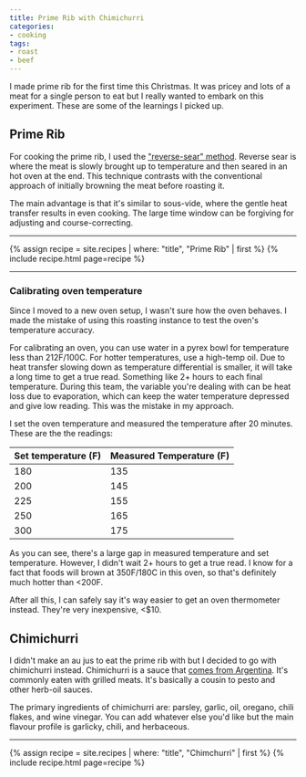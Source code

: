 ```yaml
---
title: Prime Rib with Chimichurri
categories:
- cooking
tags:
- roast
- beef
---
```


I made prime rib for the first time this Christmas.
It was pricey and lots of a meat for a single person to eat but I really wanted to embark on this experiment.
These are some of the learnings I picked up.

## Prime Rib

For cooking the prime rib, I used the ["reverse-sear" method][1].
Reverse sear is where the meat is slowly brought up to temperature and then seared in an hot oven at the end.
This technique contrasts with the conventional approach of initially browning the meat before roasting it.

[1]: https://www.seriouseats.com/recipes/2009/12/perfect-prime-rib-beef-recipe.html

The main advantage is that it's similar to sous-vide, where the gentle heat transfer results in even cooking.
The large time window can be forgiving for adjusting and course-correcting.

---

{% assign recipe = site.recipes | where: "title",  "Prime Rib" | first %}
{% include recipe.html page=recipe %}

---

### Calibrating oven temperature

Since I moved to a new oven setup, I wasn't sure how the oven behaves.
I made the mistake of using this roasting instance to test the oven's temperature accuracy.

For calibrating an oven, you can use water in a pyrex bowl for temperature less than 212F/100C.
For hotter temperatures, use a high-temp oil.
Due to heat transfer slowing down as temperature differential is smaller, it will take a long time to get a true read.
Something like 2+ hours to each final temperature.
During this team, the variable you're dealing with can be heat loss due to evaporation, which can keep the water
temperature depressed and give low reading.
This was the mistake in my approach.

I set the oven temperature and measured the temperature after 20 minutes.
These are the the readings:

Set temperature (F)| Measured Temperature (F)
-|-
180 | 135
200 | 145
225 | 155
250 | 165
300 | 175

As you can see, there's a large gap in measured temperature and set temperature.
However, I didn't wait 2+ hours to get a true read.
I know for a fact that foods will brown at 350F/180C in this oven, so that's definitely much hotter than <200F.

After all this, I can safely say it's way easier to get an oven thermometer instead.
They're very inexpensive, <$10.

## Chimichurri

I didn't make an au jus to eat the prime rib with but I decided to go with chimichurri instead.
Chimichurri is a sauce that [comes from Argentina][2].
It's commonly eaten with grilled meats.
It's basically a cousin to pesto and other herb-oil sauces.

[2]: https://en.wikipedia.org/wiki/Chimichurri

The primary ingredients of chimichurri are: parsley, garlic, oil, oregano, chili flakes, and wine vinegar.
You can add whatever else you'd like but the main flavour profile is garlicky, chili, and herbaceous.

---

{% assign recipe = site.recipes | where: "title",  "Chimchurri" | first %}
{% include recipe.html page=recipe %}
